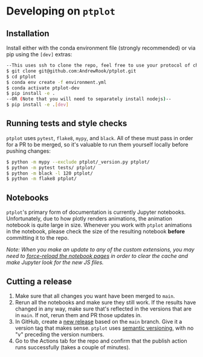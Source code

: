 # Developing on `ptplot`

## Installation

Install either with the conda
environment file (strongly recommended) or via pip using the `[dev]` extras:
```bash
--This uses ssh to clone the repo, feel free to use your protocol of choice--
$ git clone git@github.com:AndrewRook/ptplot.git
$ cd ptplot 
$ conda env create -f environment.yml
$ conda activate ptplot-dev
$ pip install -e .
--OR (Note that you will need to separately install nodejs)--
$ pip install -e .[dev]
```

## Running tests and style checks

`ptplot` uses `pytest`, `flake8`, `mypy`, and `black`. All of these must
pass in order for a PR to be merged, so it's valuable to run them
yourself locally before pushing changes:

```bash
$ python -m mypy --exclude ptplot/_version.py ptplot/ 
$ python -m pytest tests/ ptplot/
$ python -m black -l 120 ptplot/
$ python -m flake8 ptplot/
```

## Notebooks

`ptplot`'s primary form of documentation is currently Jupyter 
notebooks. Unfortunately, due to how plotly renders animations,
the animation notebook is quite large in size. Whenever you
work with `ptplot` animations in the notebook, please check the
size of the resulting notebook **before** committing it to the repo.

_Note: When you make an update to any of the custom extensions, you may
need to [force-reload the notebook pages](https://support.google.com/chrome/thread/16531954/clear-cache-for-specific-website-in-google-chrome?hl=en) in order to clear the cache and
make Jupyter look for the new JS files._


## Cutting a release

1. Make sure that all changes you want have been merged to `main`.
2. Rerun all the notebooks and make sure they still work. If the
results have changed in any way, make sure that's reflected in the
versions that are in `main`. If not, rerun them and PR those updates
in.
3. In GitHub, create a [new release](https://github.com/AndrewRook/ptplot/releases/new)
based on the `main` branch.
Give it a version tag that makes sense. `ptplot` uses [semantic
versioning](https://semver.org/), with no "v" preceding the
version numbers. 
4. Go to the Actions tab for the repo and confirm that the publish
action runs successfully (takes a couple of minutes). 
